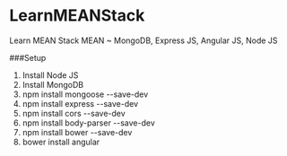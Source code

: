 # LearnMEANStack
Learn MEAN Stack 
MEAN ~ MongoDB, Express JS, Angular JS, Node JS


###Setup 
1. Install Node JS
2. Install MongoDB
3. npm install mongoose --save-dev
4. npm install express --save-dev
5. npm install cors --save-dev
6. npm install body-parser --save-dev
7. npm install bower --save-dev
8. bower install angular
